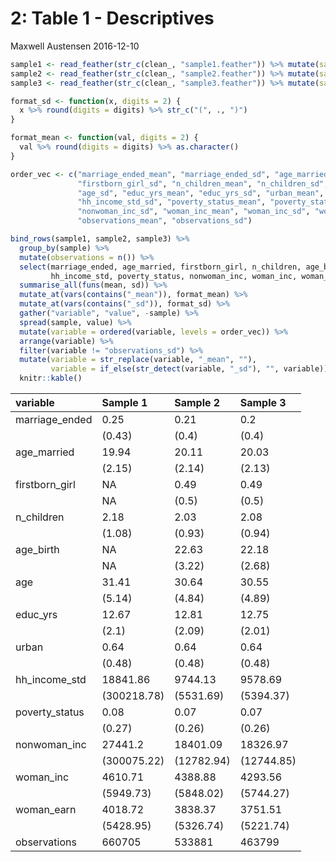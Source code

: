 2: Table 1 - Descriptives
================
Maxwell Austensen
2016-12-10

``` r
sample1 <- read_feather(str_c(clean_, "sample1.feather")) %>% mutate(sample = "Sample 1")
sample2 <- read_feather(str_c(clean_, "sample2.feather")) %>% mutate(sample = "Sample 2")
sample3 <- read_feather(str_c(clean_, "sample3.feather")) %>% mutate(sample = "Sample 3")
```

``` r
format_sd <- function(x, digits = 2) {
  x %>% round(digits = digits) %>% str_c("(", ., ")")
}

format_mean <- function(val, digits = 2) {
  val %>% round(digits = digits) %>% as.character()
}
```

``` r
order_vec <- c("marriage_ended_mean", "marriage_ended_sd", "age_married_mean", "age_married_sd", "firstborn_girl_mean", 
               "firstborn_girl_sd", "n_children_mean", "n_children_sd", "age_birth_mean", "age_birth_sd", "age_mean", 
               "age_sd", "educ_yrs_mean", "educ_yrs_sd", "urban_mean", "urban_sd", "hh_income_std_mean", 
               "hh_income_std_sd", "poverty_status_mean", "poverty_status_sd", "nonwoman_inc_mean", 
               "nonwoman_inc_sd", "woman_inc_mean", "woman_inc_sd", "woman_earn_mean", "woman_earn_sd", 
               "observations_mean", "observations_sd")

bind_rows(sample1, sample2, sample3) %>% 
  group_by(sample) %>% 
  mutate(observations = n()) %>% 
  select(marriage_ended, age_married, firstborn_girl, n_children, age_birth, age, educ_yrs, urban, 
         hh_income_std, poverty_status, nonwoman_inc, woman_inc, woman_earn, observations) %>% 
  summarise_all(funs(mean, sd)) %>%
  mutate_at(vars(contains("_mean")), format_mean) %>%
  mutate_at(vars(contains("_sd")), format_sd) %>%
  gather("variable", "value", -sample) %>% 
  spread(sample, value) %>% 
  mutate(variable = ordered(variable, levels = order_vec)) %>% 
  arrange(variable) %>% 
  filter(variable != "observations_sd") %>% 
  mutate(variable = str_replace(variable, "_mean", ""),
         variable = if_else(str_detect(variable, "_sd"), "", variable)) %>% 
  knitr::kable()
```

| variable        | Sample 1    | Sample 2   | Sample 3   |
|:----------------|:------------|:-----------|:-----------|
| marriage\_ended | 0.25        | 0.21       | 0.2        |
|                 | (0.43)      | (0.4)      | (0.4)      |
| age\_married    | 19.94       | 20.11      | 20.03      |
|                 | (2.15)      | (2.14)     | (2.13)     |
| firstborn\_girl | NA          | 0.49       | 0.49       |
|                 | NA          | (0.5)      | (0.5)      |
| n\_children     | 2.18        | 2.03       | 2.08       |
|                 | (1.08)      | (0.93)     | (0.94)     |
| age\_birth      | NA          | 22.63      | 22.18      |
|                 | NA          | (3.22)     | (2.68)     |
| age             | 31.41       | 30.64      | 30.55      |
|                 | (5.14)      | (4.84)     | (4.89)     |
| educ\_yrs       | 12.67       | 12.81      | 12.75      |
|                 | (2.1)       | (2.09)     | (2.01)     |
| urban           | 0.64        | 0.64       | 0.64       |
|                 | (0.48)      | (0.48)     | (0.48)     |
| hh\_income\_std | 18841.86    | 9744.13    | 9578.69    |
|                 | (300218.78) | (5531.69)  | (5394.37)  |
| poverty\_status | 0.08        | 0.07       | 0.07       |
|                 | (0.27)      | (0.26)     | (0.26)     |
| nonwoman\_inc   | 27441.2     | 18401.09   | 18326.97   |
|                 | (300075.22) | (12782.94) | (12744.85) |
| woman\_inc      | 4610.71     | 4388.88    | 4293.56    |
|                 | (5949.73)   | (5848.02)  | (5744.27)  |
| woman\_earn     | 4018.72     | 3838.37    | 3751.51    |
|                 | (5428.95)   | (5326.74)  | (5221.74)  |
| observations    | 660705      | 533881     | 463799     |
